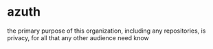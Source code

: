 # azuth

the primary purpose of this organization, including any repositories, is privacy, for all that any other audience need know

